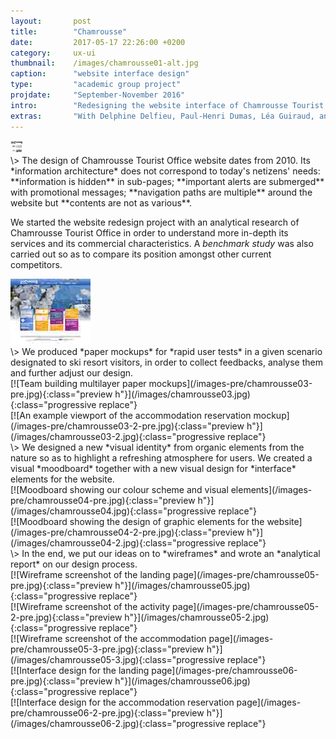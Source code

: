 ```yaml
---
layout:       post
title:        "Chamrousse"
date:         2017-05-17 22:26:00 +0200
category:     ux-ui
thumbnail:    /images/chamrousse01-alt.jpg
caption:      "website interface design"
type:         "academic group project"
projdate:     "September-November 2016"
intro:        "Redesigning the website interface of Chamrousse Tourist Office"
extras:       "With Delphine Delfieu, Paul-Henri Dumas, Léa Guiraud, and Mélissa Dufour."
---
```



<div class="image entry" markdown="0">
<a href="/images/chamrousse01-alt.jpg" class="progressive replace">
<img src="/images-pre/chamrousse01-alt-pre.jpg" class="preview h" alt="Screenshot of the Chamrousse Tourist Office website" />
</a>
</div>

<div class="entry" markdown="1">
\>  
The design of Chamrousse Tourist Office website dates from 2010. Its *information architecture* does not correspond to today's netizens' needs: **information is hidden** in sub-pages; **important alerts are submerged** with promotional messages; **navigation paths are multiple** around the website but **contents are not as various**.

We started the website redesign project with an analytical research of Chamrousse Tourist Office in order to understand more in-depth its services and its commercial characteristics. A *benchmark study* was also carried out so as to compare its position amongst other current competitors.
</div>

<div class="image entry" markdown="0">
<a href="/images/chamrousse02.jpg" class="progressive replace">
<img src="/images-pre/chamrousse02-pre.jpg" class="preview h" alt="Screenshot of the Chamrousse Tourist Office website" />
</a>
</div>

<div class="entry thin" markdown="1">
\>  
We produced *paper mockups* for *rapid user tests* in a given scenario designated to ski resort visitors, in order to collect feedbacks, analyse them and further adjust our design.
</div>

<div class="image entry" markdown="1">
[![Team building multilayer paper mockups](/images-pre/chamrousse03-pre.jpg){:class="preview h"}](/images/chamrousse03.jpg){:class="progressive replace"}
</div>

<div class="image entry" markdown="1">
[![An example viewport of the accommodation reservation mockup](/images-pre/chamrousse03-2-pre.jpg){:class="preview h"}](/images/chamrousse03-2.jpg){:class="progressive replace"}
</div>

<div class="entry thin" markdown="1">
\>  
We designed a new *visual identity* from organic elements from the nature so as to highlight a refreshing atmosphere for users. We created a visual *moodboard* together with a new visual design for *interface* elements for the website.
</div>

<div class="image entry" markdown="1">
[![Moodboard showing our colour scheme and visual elements](/images-pre/chamrousse04-pre.jpg){:class="preview h"}](/images/chamrousse04.jpg){:class="progressive replace"}
</div>

<div class="image entry" markdown="1">
[![Moodboard showing the design of graphic elements for the website](/images-pre/chamrousse04-2-pre.jpg){:class="preview h"}](/images/chamrousse04-2.jpg){:class="progressive replace"}
</div>

<div class="entry thin" markdown="1">
\>  
In the end, we put our ideas on to *wireframes* and wrote an *analytical report* on our design process.
</div>

<div class="image entry thin" markdown="1">
[![Wireframe screenshot of the landing page](/images-pre/chamrousse05-pre.jpg){:class="preview h"}](/images/chamrousse05.jpg){:class="progressive replace"}

</div>

<div class="image entry thin" markdown="1">
[![Wireframe screenshot of the activity page](/images-pre/chamrousse05-2-pre.jpg){:class="preview h"}](/images/chamrousse05-2.jpg){:class="progressive replace"}
</div>

<div class="image entry thin" markdown="1">
[![Wireframe screenshot of the accommodation page](/images-pre/chamrousse05-3-pre.jpg){:class="preview h"}](/images/chamrousse05-3.jpg){:class="progressive replace"}
</div>

<div class="image entry thin" markdown="1">
[![Interface design for the landing page](/images-pre/chamrousse06-pre.jpg){:class="preview h"}](/images/chamrousse06.jpg){:class="progressive replace"}
</div>

<div class="image entry thin" markdown="1">
[![Interface design for the accommodation reservation page](/images-pre/chamrousse06-2-pre.jpg){:class="preview h"}](/images/chamrousse06-2.jpg){:class="progressive replace"}
</div>